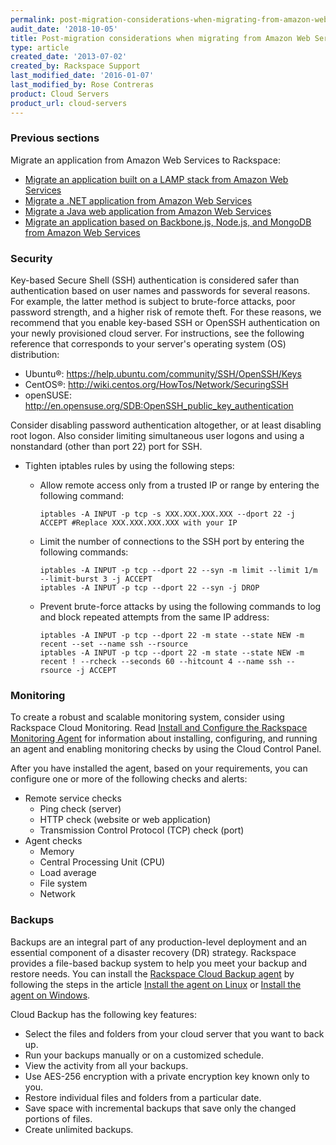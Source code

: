 ```yaml
---
permalink: post-migration-considerations-when-migrating-from-amazon-web-services/
audit_date: '2018-10-05'
title: Post-migration considerations when migrating from Amazon Web Services
type: article
created_date: '2013-07-02'
created_by: Rackspace Support
last_modified_date: '2016-01-07'
last_modified_by: Rose Contreras
product: Cloud Servers
product_url: cloud-servers
---
```


### Previous sections

Migrate an application from Amazon Web Services to Rackspace:

-   [Migrate an application built on a LAMP stack from Amazon Web Services](/how-to/migrating-an-application-built-on-a-lamp-stack-from-amazon-web-services)
-   [Migrate a .NET application from Amazon Web Services](/how-to/migrating-a-net-application-from-amazon-web-services)
-   [Migrate a Java web application from Amazon Web Services](/how-to/migrating-a-java-web-application-from-amazon-web-services)
-   [Migrate an application based on Backbone.js, Node.js, and MongoDB from Amazon Web Services](/how-to/migrating-an-application-based-on-backbonejs-nodejs-and-mongodb-from-amazon-web-services)

### Security

Key-based Secure Shell (SSH) authentication is considered safer than
authentication based on user names and passwords for several reasons. For
example, the latter method is subject to brute-force attacks, poor password
strength, and a higher risk of remote theft. For these
reasons, we recommend that you enable key-based SSH or OpenSSH
authentication on your newly provisioned cloud server. For instructions, see
the following reference that corresponds to your server's operating system
(OS) distribution:

-   Ubuntu&reg;: <https://help.ubuntu.com/community/SSH/OpenSSH/Keys>
-   CentOS&reg;: <http://wiki.centos.org/HowTos/Network/SecuringSSH>
-   openSUSE:
    <http://en.opensuse.org/SDB:OpenSSH_public_key_authentication>

Consider disabling password authentication altogether, or at least
disabling root logon. Also consider limiting simultaneous user logons
and using a nonstandard (other than port 22) port for SSH.

-   Tighten iptables rules by using the following steps:

      - Allow remote access only from a trusted IP or range by entering the
        following command:

            iptables -A INPUT -p tcp -s XXX.XXX.XXX.XXX --dport 22 -j ACCEPT #Replace XXX.XXX.XXX.XXX with your IP

    -   Limit the number of connections to the SSH port by entering the
        following commands:

            iptables -A INPUT -p tcp --dport 22 --syn -m limit --limit 1/m --limit-burst 3 -j ACCEPT
            iptables -A INPUT -p tcp --dport 22 --syn -j DROP

    -   Prevent brute-force attacks by using the following commands to log and
        block repeated attempts from the same IP address:

            iptables -A INPUT -p tcp --dport 22 -m state --state NEW -m recent --set --name ssh --rsource
            iptables -A INPUT -p tcp --dport 22 -m state --state NEW -m recent ! --rcheck --seconds 60 --hitcount 4 --name ssh --rsource -j ACCEPT

### Monitoring

To create a robust and scalable monitoring system, consider using
Rackspace Cloud Monitoring. Read [Install and Configure the Rackspace
Monitoring
Agent](/how-to/install-and-configure-the-rackspace-monitoring-agent) for
information about installing, configuring, and running an agent and
enabling monitoring checks by using the Cloud Control Panel.

After you have installed the agent, based on your requirements, you can
configure one or more of the following checks and alerts:

-   Remote service checks
    -   Ping check (server)
    -   HTTP check (website or web application)
    -   Transmission Control Protocol (TCP) check (port)
-   Agent checks
    -   Memory
    -   Central Processing Unit (CPU)
    -   Load average
    -   File system
    -   Network

### Backups

Backups are an integral part of any production-level deployment and an
essential component of a disaster recovery (DR) strategy. Rackspace
provides a file-based backup system to help you meet your backup and
restore needs. You can install the [Rackspace Cloud Backup
agent](http://www.rackspace.com/cloud/backup/) by following the steps in the
article [Install the agent on
Linux](/how-to/rackspace-cloud-backup-install-the-agent-on-linux) or [Install
the agent on
Windows](/how-to/rackspace-cloud-backup-install-the-agent-on-windows).

Cloud Backup has the following key features:

-   Select the files and folders from your cloud server that you want to
    back up.
-   Run your backups manually or on a customized schedule.
-   View the activity from all your backups.
-   Use AES-256 encryption with a private encryption key known only
    to you.
-   Restore individual files and folders from a particular date.
-   Save space with incremental backups that save only the changed
    portions of files.
-   Create unlimited backups.
